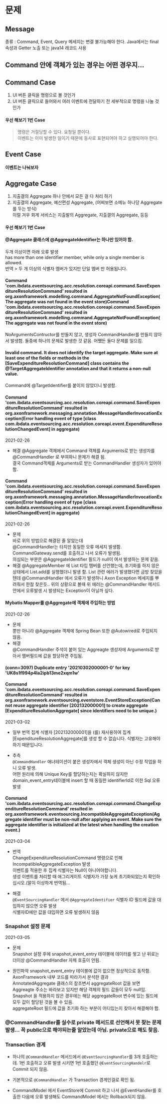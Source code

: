 # 문제

## Message
종류 : Command, Event, Query
메세지는 변결 불가능해야 한다.
Java에서는 final 속성과 Getter 노출 또는 java14 레코드 사용


## Command 안에 객체가 있는 경우는 어떤 경우지...




## Command Case
1. UI 버튼 클릭을 명령으로 볼 것인가
2. UI 버튼 클릭으로 들어와서 여러 이벤트에 전달하기 전 세부적으로 명령을 나눌 것 인가

#### 우선 해보기 1번 Case

> 명령은 거절당할 수 있다. 요청일 뿐이다.  
> 이벤트는 이미 발생한 일이기 때문에 동사로 표현되어야 하고 실행되어야 한다.


## Event Case
#### 이벤트는 나눠보자




## Aggregate Case
1. 지출결의 Aggregate 하나 안에서 모든 걸 다 처리 하기
2. 지출결의 Aggregate, 예산편성 Aggregate, (어찌보면 소메뉴 하나당 Aggregate를 두는 방식)  
이럴 겨우 회계 서비스는 지출발의 Aggregate, 지출결의 Aggregate, 등등
   
#### 우선 해보기 1번 Case



#### @Aggregate 클래스에 @AggregateIdentifier는 하나만 있어야 함.
두개 이상이면 아래 오류 발생  
has more than one identifier member, while only a single member is allowed.  
번역 > 두 개 이상의 식별자 멤버가 있지만 단일 멤버 만 허용됩니다.



#### Command 'com.ibdata.eventsourcing.acc.resolution.coreapi.command.SaveExpenditureResolutionCommand' resulted in org.axonframework.modelling.command.AggregateNotFoundException(The aggregate was not found in the event store)Command 'com.ibdata.eventsourcing.acc.resolution.coreapi.command.SaveExpenditureResolutionCommand' resulted in org.axonframework.modelling.command.AggregateNotFoundException(The aggregate was not found in the event store)
NoArgumentsContructor를 만들지 않고, 생성자 CommandHandler를 만들지 않아서 발생함.
둘중에 하나의 문제로 발생한 것 같음. 어쨌든 둘다 문제를 일으킴.

#### Invalid command. It does not identify the target aggregate. Make sure at least one of the fields or methods in the [SaveExpenditureResolutionCommand] class contains the @TargetAggregateIdentifier annotation and that it returns a non-null value.
Command에 @TargetIdentifier를 붙이지 않았더니 발생함.


#### Command 'com.ibdata.eventsourcing.acc.resolution.coreapi.command.SaveExpenditureResolutionCommand' resulted in org.axonframework.messaging.annotation.MessageHandlerInvocationException(Error handling event of type [class com.ibdata.eventsourcing.acc.resolution.coreapi.event.ExpenditureResolutionChangedEvent] in aggregate)
2021-02-26
- 해결
@Aggregate 객체에서 Command 객체를 Arguments로 받는 생성자를 @CommandHandler 로 부여하니 문제가 해결 됨.  
결국 Command객체를 Arguments로 받는 CommandHandler 생성자가 있어야 함.  


#### Command 'com.ibdata.eventsourcing.acc.resolution.coreapi.command.SaveExpenditureResolutionCommand' resulted in org.axonframework.messaging.annotation.MessageHandlerInvocationException(Error handling event of type [class com.ibdata.eventsourcing.acc.resolution.coreapi.event.ExpenditureResolutionChangedEvent] in aggregate)
2021-02-26  
- 문제  
바로 위의 방법으로 해결된 줄 알았는데  
@CommandHandler는 타지만 동일한 오류 메세지 발생함.  
CommandGateway.send를 호출하고 나서 오류가 발생됨.  
의심되는 부분은 @AggregateIdentifier 필드가 null이 여서 발생하는 문제 같음.
- 해결
@AggregateMember 에 List 타입 멤버를 선언했는데, 초기화를 하지 않은상태에서 List.add를 실행했더니 발생 함.
List 관련 에러가 발생했다면 금방 찾았을텐데 @CommandHandler 에서 오류가 발생하니 Axon Exception 메세지를 뿌려줘서
한참 찾은듯..
위의 상황으로 볼때 위 에러는 @CommandHandler 메서드 안에서 오류발생 시 발생되는 Exception이 아닐까 싶다.
  
#### Mybatis Mapper를 @Aggregate에 객체에 주입하는 방법
2021-02-26
- 문제  
뿐만 아니라 @Aggregate 객체에 Spring Bean 또한 @Autowired로 주입되지 않음.
- 해결  
@CommandHandler 주석이 붙어 있는 Aggreagte 생성자에 Arguments로 받아서 멤버필드에 값을 할당하면 주입됨.
  

#### (conn=3097) Duplicate entry '20210302000001-0' for key 'UK8s1f994p4la2ipb13me2xqm1w'
#### Command 'com.ibdata.eventsourcing.acc.resolution.coreapi.command.SaveExpenditureResolutionCommand' resulted in org.axonframework.eventsourcing.eventstore.EventStoreException(Cannot reuse aggregate identifier [202132000001] to create aggregate [ExpenditureResolutionAggregate] since identifiers need to be unique.)
2021-03-02
- 일부 번역 
  집계 식별자 [202132000001]을 (를) 재사용하여 집계 [ExpenditureResolutionAggregate]를 생성 할 수 없습니다. 식별자는 고유해야하기 때문입니다.  
  
- 추측  
`@CommandHandler` 애너테이션이 붙은 생성자에서 객체 생성이 아닌 수정 작업을 하니 오류 발생.  
  어떤 원리에 의해 Unique Key를 할당하는지는 확실하지 않지만 domain_event_entry테이블에 insert 할 때 동일한 identifierId로 이한 Sql 오류 발생


#### Command 'com.ibdata.eventsourcing.acc.resolution.coreapi.command.ChangeExpenditureResolutionCommand' resulted in org.axonframework.eventsourcing.IncompatibleAggregateException(Aggregate identifier must be non-null after applying an event. Make sure the aggregate identifier is initialized at the latest when handling the creation event.)
2021-03-04
- 번역  
  ChangeExpenditureResolutionCommand 명령으로 인해 IncompatibleAggregateException 발생  
  이벤트를 적용한 후 집계 식별자는 Null이 아니어야합니다.  
  생성 이벤트를 처리할 때 애그리게이트 식별자가 가장 늦게 초기화되었는지 확인하십시오.(말이 이상하게 번역됨...  
  
- 해결  
  `@EventSourcingHandler` 에서 `@AggregateIdentifier` 식별자 ID 필드에 값을 대입하지 않으면 오류 발생  
  식별자ID에만 값을 대입하면 오류 발생하지 않음  
  

### Snapshot 설정 문제
2021-03-05
- 문제  
  Snapshot 설정 후에 snapshot_event_entry 테이블에 데이터를 쌓고 난 뒤로는 더이상 @CommandHandler 자체 호출이 안됨.  

- 원인파악
  snapshot_event_entry 테이블에 값이 없으면 정상적으로 동작함. AxonFramework 내부 코드를 따라가서 분석한 결과  
  AnnotatedAggregate 클래스의 참조변서 aggregateRoot 값을 보면 Aggreagte 주소는 바라보고 있지만
  해당 객체의 필드 값들이 모두 null임.  
  Snapshot 을 적용하지 않은 경우에는 해당 aggregateRoot 변수에 있는 필드에 모두 값이 할당된 것을 볼 수 있음.  
  aggregateRoot 필드에 값을 초기화 하는 부분이 어디있는지 찾아서 해결해야 함.  

### @CommandHandler를 실수로 private 메서드로 선언해서 못 찾는 문제 발생... 꼭 public으로 해야되는줄 알았는데 아님. private으로 해도 찾음.

### Transaction 경계
- 하나의 `@CommandHandler` 메서드에서 `@EventSourcingHandler`를 3개 호출하는데. 1번 호출하고 오류 발생 시키면 1번 호출했던 `@EventSourcingHandelr`로 Commit 되지 않음.
- 기본적으로 `@CommandHandler` 가 Transaction 경계인걸로 확인 됨.

- CommandModel 에서 EventStore에 Commit 하고 나서 @EventHandler를 호출한 다음에 오류 발생해도 CommandModel 에서는 Rollback되지 않음.